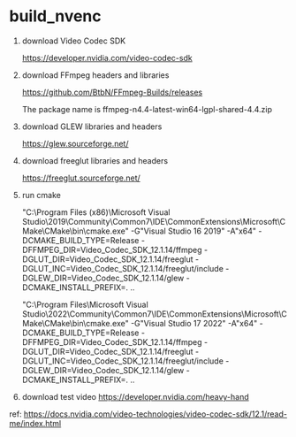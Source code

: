 # build_nvenc
1. download Video Codec SDK

   https://developer.nvidia.com/video-codec-sdk

2. download FFmpeg headers and libraries

   https://github.com/BtbN/FFmpeg-Builds/releases

   The package name is ffmpeg-n4.4-latest-win64-lgpl-shared-4.4.zip

4. download GLEW libraries and headers

   https://glew.sourceforge.net/

5. download freeglut libraries and headers

   https://freeglut.sourceforge.net/

6. run cmake

   "C:\Program Files (x86)\Microsoft Visual Studio\2019\Community\Common7\IDE\CommonExtensions\Microsoft\CMake\CMake\bin\cmake.exe" -G"Visual Studio 16 2019" -A"x64" -DCMAKE_BUILD_TYPE=Release -DFFMPEG_DIR=Video_Codec_SDK_12.1.14/ffmpeg -DGLUT_DIR=Video_Codec_SDK_12.1.14/freeglut -DGLUT_INC=Video_Codec_SDK_12.1.14/freeglut/include -DGLEW_DIR=Video_Codec_SDK_12.1.14/glew -DCMAKE_INSTALL_PREFIX=. ..

   "C:\Program Files\Microsoft Visual Studio\2022\Community\Common7\IDE\CommonExtensions\Microsoft\CMake\CMake\bin\cmake.exe" -G"Visual Studio 17 2022" -A"x64" -DCMAKE_BUILD_TYPE=Release -DFFMPEG_DIR=Video_Codec_SDK_12.1.14/ffmpeg -DGLUT_DIR=Video_Codec_SDK_12.1.14/freeglut -DGLUT_INC=Video_Codec_SDK_12.1.14/freeglut/include -DGLEW_DIR=Video_Codec_SDK_12.1.14/glew -DCMAKE_INSTALL_PREFIX=. ..

7. download test video
   https://developer.nvidia.com/heavy-hand

ref: https://docs.nvidia.com/video-technologies/video-codec-sdk/12.1/read-me/index.html
